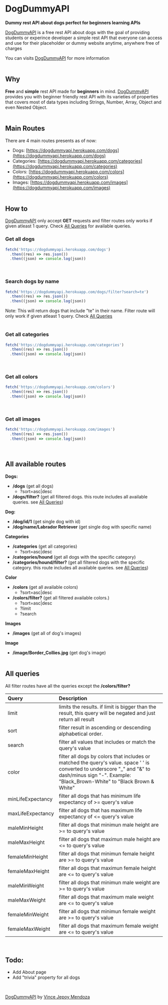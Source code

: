 # DogDummyAPI

**Dummy rest API about dogs perfect for beginners learning APIs**

[DogDummyAPI](https://dogdummyapi.netlify.app/get-started) is a free rest API about dogs with the goal of providing students or experince developer a simple rest API that everyone can access and use for their placeholder or dummy website anytime, anywhere free of charges

You can visits [DogDummyAPI](https://dogdummyapi.netlify.app/get-started) for more information <br><br>

## Why

**Free** and **simple** rest API made for **beginners** in mind. [DogDummyAPI](https://dogdummyapi.netlify.app/get-started) provides you with beginner friendly rest API with its varieties of properties that covers most of data types including Strings, Number, Array, Object and even Nested Object.<br><br>

## Main Routes

There are 4 main routes presents as of now:

- Dogs: [https://dogdummyapi.herokuapp.com/dogs](https://dogdummyapi.herokuapp.com/dogs)
- Categories: [https://dogdummyapi.herokuapp.com/categories](https://dogdummyapi.herokuapp.com/categories)
- Colors: [https://dogdummyapi.herokuapp.com/colors](https://dogdummyapi.herokuapp.com/colors)
- Images: [https://dogdummyapi.herokuapp.com/images](https://dogdummyapi.herokuapp.com/images)<br><br>

## How to

[DogDummyAPI](https://dogdummyapi.netlify.app/get-started) only accept **GET** requests and filter routes only works if given atleast 1 query. Check [All Queries](#all-queries) for available queries.

### **Get all dogs**

```js
fetch('https://dogdummyapi.herokuapp.com/dogs')
  .then((res) => res.json())
  .then((json) => console.log(json))
```

<br>

### **Search dogs by name**

```js
fetch('https://dogdummyapi.herokuapp.com/dogs/filter?search=te')
  .then((res) => res.json())
  .then((json) => console.log(json))
```

Note: This will return dogs that include "te" in their name. Filter route will only work if given atleast 1 query. Check [All Queries](#all-queries)<br><br>

### **Get all categories**

```js
fetch('https://dogdummyapi.herokuapp.com/categories')
  .then((res) => res.json())
  .then((json) => console.log(json))
```

<br>

### **Get all colors**

```js
fetch('https://dogdummyapi.herokuapp.com/colors')
  .then((res) => res.json())
  .then((json) => console.log(json))
```

<br>

### **Get all images**

```js
fetch('https://dogdummyapi.herokuapp.com/images')
  .then((res) => res.json())
  .then((json) => console.log(json))
```

<br>

## All available routes

**Dogs:**

- **/dogs** (get all dogs)
  - ?sort=asc|desc
- **/dogs/filter?** (get all filtered dogs. this route includes all available queries. see [All Queries](#all-queries))

**Dog:**

- **/dog/id/1** (get single dog with id)
- **/dog/name/Labrador Retriever** (get single dog with specific name)

**Categories**

- **/categories** (get all categories)
  - ?sort=asc|desc
- **/categories/hound** (get all dogs with the specific category)
- **/categories/hound/filter?** (get all filtered dogs with the specific category. this route includes all available queries. see [All Queries](#all-queries))

**Color**

- **/colors** (get all available colors)
  - ?sort=asc|desc
- **/colors/filter?** (get all filtered available colors.)
  - ?sort=asc|desc
  - ?limit
  - ?search

**Images**

- **/images** (get all of dog's images)

**Image**

- **/image/Border_Collies.jpg** (get dog's image)
  <br><br>

## All queries

All filter routes have all the queries except the **/colors/filter?**

<!-- Query Table -->

| Query             | Description                                                                                                                                                                                           |
| :---------------- | :---------------------------------------------------------------------------------------------------------------------------------------------------------------------------------------------------- |
| limit             | limits the results. if limit is bigger than the result, this query will be negated and just return all result                                                                                         |
| sort              | filter result in ascending or descending alphabetical order.                                                                                                                                          |
| search            | filter all values that includes or match the query's value                                                                                                                                            |
| color             | filter all dogs by colors that includes or matched the query's value. space ' ' is converted to underscore "\_" and "&" to dash/minus sign "-". Example: "Black_Brown-White" to "Black Brown & White" |
| minLifeExpectancy | filter all dogs that has minimum life expectancy of >= query's value                                                                                                                                  |
| maxLifeExpectancy | filter all dogs that has maximum life expectancy of <= query's value                                                                                                                                  |
| maleMinHeight     | filter all dogs that minimun male height are >= to query's value                                                                                                                                      |
| maleMaxHeight     | filter all dogs that maximun male height are <= to query's value                                                                                                                                      |
| femaleMinHeight   | filter all dogs that minimun female height are >= to query's value                                                                                                                                    |
| femaleMaxHeight   | filter all dogs that maximun female height are <= to query's value                                                                                                                                    |
| maleMinWeight     | filter all dogs that minimun male weight are >= to query's value                                                                                                                                      |
| maleMaxWeight     | filter all dogs that maximum male weight are <= to query's value                                                                                                                                      |
| femaleMinWeight   | filter all dogs that minimun female weight are >= to query's value                                                                                                                                    |
| femaleMaxWeight   | filter all dogs that maximum female weight are <= to query's value                                                                                                                                    |

<br>

## **Todo:**

- Add About page
- Add "trivia" property for all dogs

<br>

[DogDummyAPI](https://dogdummyapi.netlify.app/get-started) by [Vince Jepoy Mendoza](https://www.linkedin.com/in/vince-jepoy-mendoza-5b93a6223/)
